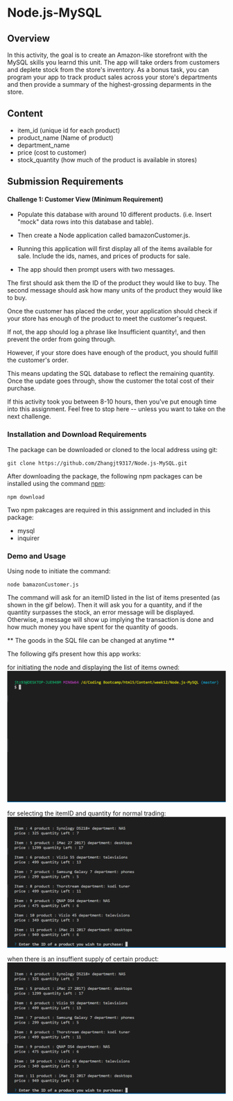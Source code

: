 # Node.js-MySQL

## Overview

In this activity, the goal is to create an Amazon-like storefront with the MySQL skills you learnd this unit. The app will take orders from customers and deplete stock from the store's inventory. As a bonus task, you can program your app to track product sales across your store's departments and then provide a summary of the highest-grossing deparments in the store.

## Content 

* item_id (unique id for each product)
* product_name (Name of product)
* department_name
* price (cost to customer)
* stock_quantity (how much of the product is available in stores)

## Submission Requirements

#### Challenge 1: Customer View (Minimum Requirement)

* Populate this database with around 10 different products. (i.e. Insert "mock" data rows into this database and table).

* Then create a Node application called bamazonCustomer.js. 

* Running this application will first display all of the items available for sale. Include the ids, names, and prices of products for sale.

* The app should then prompt users with two messages.

The first should ask them the ID of the product they would like to buy.
The second message should ask how many units of the product they would like to buy.

Once the customer has placed the order, your application should check if your store has enough of the product to meet the customer's request.

If not, the app should log a phrase like Insufficient quantity!, and then prevent the order from going through.

However, if your store does have enough of the product, you should fulfill the customer's order.

This means updating the SQL database to reflect the remaining quantity.
Once the update goes through, show the customer the total cost of their purchase.

If this activity took you between 8-10 hours, then you've put enough time into this assignment. Feel free to stop here -- unless you want to take on the next challenge.

### Installation and Download Requirements

The package can be downloaded or cloned to the local address using git:

```
git clone https://github.com/Zhangjt9317/Node.js-MySQL.git
```

After downloading the package, the following npm packages can be installed using the command [npm](https://docs.npmjs.com/):

```
npm download
```

Two npm pakcages are required in this assignment and included in this package:

* mysql
* inquirer

### Demo and Usage

Using node to initiate the command:

```
node bamazonCustomer.js
```

The command will ask for an itemID listed in the list of items presented (as shown in the gif below). Then it will ask you for a quantity, and if the quantity surpasses the stock, an error message will be displayed. Otherwise, a message will show up implying the transaction is done and how much money you have spent for the quantity of goods.

** The goods in the SQL file can be changed at anytime ** 

The following gifs present how this app works:

for initiating the node and displaying the list of items owned:
![normal](./demo/display-stock.gif)

for selecting the itemID and quantity for normal trading:
![normal](./demo/normal.gif)

when there is an insuffient supply of certain product:
![insufficient-supply](./demo/insufficient-supply.gif)
